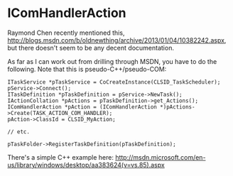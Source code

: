 IComHandlerAction
=================

Raymond Chen recently mentioned this, http://blogs.msdn.com/b/oldnewthing/archive/2013/01/04/10382242.aspx, but there doesn't seem to be any decent documentation.

As far as I can work out from drilling through MSDN, you have to do the following. Note that this is pseudo-C++/pseudo-COM:

	ITaskService *pTaskService = CoCreateInstance(CLSID_TaskScheduler);
	pService->Connect();
	ITaskDefinition *pTaskDefinition = pService->NewTask();
	IActionCollation *pActions = pTaskDefinition->get_Actions();
	IComHandlerAction *pAction = (IComHandlerAction *)pActions->Create(TASK_ACTION_COM_HANDLER);
	pAction->ClassId = CLSID_MyAction;
	
	// etc.

	pTaskFolder->RegisterTaskDefinition(pTaskDefinition);

There's a simple C++ example here: http://msdn.microsoft.com/en-us/library/windows/desktop/aa383624(v=vs.85).aspx
